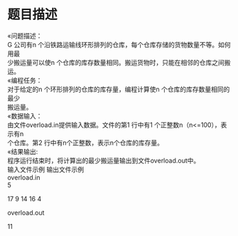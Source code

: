 # 题目描述


«问题描述：<br/>
G 公司有n 个沿铁路运输线环形排列的仓库，每个仓库存储的货物数量不等。如何用最<br/>
少搬运量可以使n 个仓库的库存数量相同。搬运货物时，只能在相邻的仓库之间搬运。<br/>
«编程任务：<br/>
对于给定的n 个环形排列的仓库的库存量，编程计算使n 个仓库的库存数量相同的最少<br/>
搬运量。<br/>
«数据输入：<br/>
由文件overload.in提供输入数据。文件的第1 行中有1 个正整数n（n&lt;=100），表示有n<br/>
个仓库。第2 行中有n个正整数，表示n个仓库的库存量。<br/>
«结果输出:<br/>
程序运行结束时，将计算出的最少搬运量输出到文件overload.out中。<br/>
输入文件示例 输出文件示例<br/>
overload.in<br/>
5<br/>
<p>
17 9 14 16 4
</p>
<p>
overload.out
</p>
11<br/>
